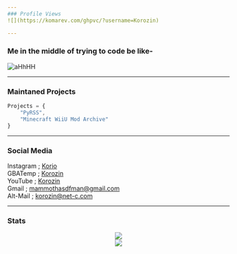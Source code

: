 ```yaml
---
### Profile Views
![](https://komarev.com/ghpvc/?username=Korozin)

---
```

### Me in the middle of trying to code be like-
![aHhHH](https://user-images.githubusercontent.com/90534409/202776322-69b69f3b-4bd9-4848-b7aa-8b8e56750dfb.gif)



---
### Maintaned Projects
```javascript
Projects = {
    "PyRSS",
    "Minecraft WiiU Mod Archive"
}
```
---


### Social Media

Instagram ; [Korio](https://www.instagram.com/korozin_alt/)
<br/>
GBATemp ; [Korozin](https://gbatemp.net/members/korozin.571007/)
<br/>
YouTube ; [Korozin](https://www.youtube.com/channel/UCUBwuQleW8P3NRDlaJZviuQ)
<br/>
Gmail ; mammothasdfman@gmail.com
<br/>
Alt-Mail ; korozin@net-c.com

---


### Stats
<!-- thx Cedeke -->

<div align="center">
    <img align="center" src="https://github-readme-stats.vercel.app/api/top-langs/?username=Korozin&layout=compact&theme=github_dark&count_private=true" /><br />    
    <img align="center" src="https://github-readme-stats.vercel.app/api?username=Korozin&show_icons=true&theme=github_dark&count_private=true" /><br />
</div>
<!--
**Korozin/Korozin** is a ✨ _special_ ✨ repository because its `README.md` (this file) appears on your GitHub profile.

Here are some ideas to get you started:

- 🔭 I’m currently working on ...
- 🌱 I’m currently learning ...
- 👯 I’m looking to collaborate on ...
- 🤔 I’m looking for help with ...
- 💬 Ask me about ...
- 📫 How to reach me: ...
- 😄 Pronouns: ...
- ⚡ Fun fact: ...
-->
###
---
